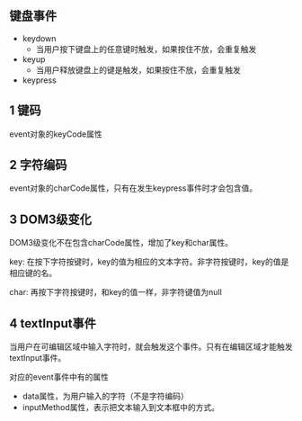 ## 键盘事件

* keydown
  * 当用户按下键盘上的任意键时触发，如果按住不放，会重复触发
* keyup
  * 当用户释放键盘上的键是触发，如果按住不放，会重复触发
* keypress

## 1 键码

event对象的keyCode属性

## 2 字符编码

event对象的charCode属性，只有在发生keypress事件时才会包含值。

## 3 DOM3级变化

DOM3级变化不在包含charCode属性，增加了key和char属性。

key: 在按下字符按键时，key的值为相应的文本字符。非字符按键时，key的值是相应键的名。

char: 再按下字符按键时，和key的值一样，非字符键值为null

## 4 textInput事件

当用户在可编辑区域中输入字符时，就会触发这个事件。只有在编辑区域才能触发textInput事件。

对应的event事件中有的属性

* data属性，为用户输入的字符（不是字符编码）
* inputMethod属性，表示把文本输入到文本框中的方式。



